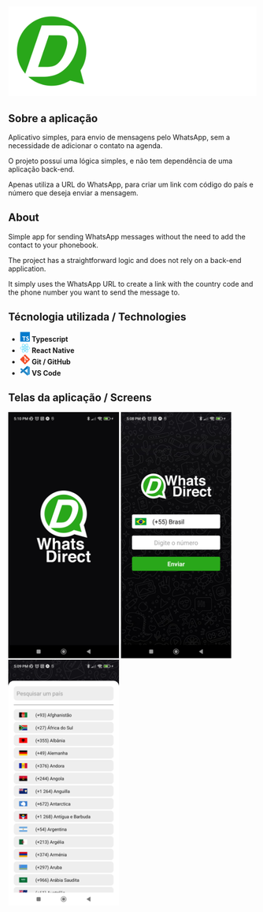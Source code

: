 <div align="center">
  <img src="https://raw.githubusercontent.com/rewerp/whatsDirect/07ec2095c72b9ddd3101f2de05bb5680e03e842b/src/assets/images/logoMain.svg" title="Whats Direct" />
</div>

## Sobre a aplicação

Aplicativo simples, para envio de mensagens pelo WhatsApp, sem a necessidade de adicionar o contato na agenda.

O projeto possuí uma lógica simples, e não tem dependência de uma aplicação back-end.

Apenas utiliza a URL do WhatsApp, para criar um link com código do país e número que deseja enviar a mensagem.

## About

Simple app for sending WhatsApp messages without the need to add the contact to your phonebook.

The project has a straightforward logic and does not rely on a back-end application.

It simply uses the WhatsApp URL to create a link with the country code and the phone number you want to send the message to.

## Técnologia utilizada / Technologies

* <img alt="Typescript" title="Typescript" height="20" width="20" src="https://raw.githubusercontent.com/rewerp/icons/0e439a058630db63e7356bdb1af3189b2f772bd7/devicons/typescript-plain.svg"> **Typescript**
* <img alt="React Native" title="React Native" height="20" width="20" src="https://raw.githubusercontent.com/rewerp/icons/0e439a058630db63e7356bdb1af3189b2f772bd7/devicons/react-original.svg"> **React Native**
* <img alt="Git" title="Git" height="20" width="20" src="https://raw.githubusercontent.com/rewerp/icons/0e439a058630db63e7356bdb1af3189b2f772bd7/devicons/git-original.svg"> **Git / GitHub**
* <img alt="VSCode" title="VS Code" height="20" width="20" src="https://raw.githubusercontent.com/rewerp/icons/ec13fe8d88a6c8acb8fd0275614fd9453bdd104b/devicons/vscode-original.svg"> **VS Code**

## Telas da aplicação / Screens
<div>
  <img alt="Splash" title="Splash screen" height="500"  src="https://raw.githubusercontent.com/rewerp/whatsDirect/main/example-screens/whatsDirectScreen-00.jpg">
  <img alt="Splash" title="Splash screen" height="500" src="https://raw.githubusercontent.com/rewerp/whatsDirect/main/example-screens/whatsDirectScreen-01.jpg">
  <img alt="Splash" title="Splash screen" height="500" src="https://raw.githubusercontent.com/rewerp/whatsDirect/main/example-screens/whatsDirectScreen-02.jpg">
</div>
